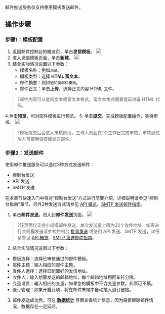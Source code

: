 邮件推送服务仅支持使用模板发送邮件。

## 操作步骤
### 步骤1：模板配置[](id:Step1)
1. 返回邮件控制台的概览页，单击**发信模板**。
   ![](https://main.qcloudimg.com/raw/8c801ed9d12a3a82a5c49f09708a5276.png)
2. 进入发信模板页面，单击**新建**。
   ![](https://main.qcloudimg.com/raw/7c1ec35005e3236cf814144fa49128f5.png)
3. 结合实际情况设置以下参数：
	- 模板名称：例如`测试`。
	- 模板类型：选择 **HTML 富文本**。
	- 邮件摘要：例如`通知类邮件模板`。
	- 邮件正文：单击**上传**，选择正文内容 HTML 文件。
>?邮件内容可以是纯文本或富文本格式，富文本格式需要提前准备 HTML 代码。

4.单击**预览**，可对邮件模板进行预览。
5. 单击**提交**，完成模板配置操作，等待审核。
![](https://main.qcloudimg.com/raw/eb66ebe692313ac9173abd338dd7f286.png)
>?模板提交后会进入审核阶段，工作人员会在1个工作日完成审核，审核通过后方可使用该模板发送邮件。

### 步骤2：发送邮件[](id:Step2)
使用邮件推送服务可以通过3种方式发送邮件：
- 控制台发送
- API 发送
- SMTP 发送

在本章节快速入门中将对“控制台发送”方式进行简要介绍，详细说明请参见“控制台指南”章节。另外2种发送方式请参见 [API 概览](https://cloud.tencent.com/document/product/1288/51062)、[SMTP 发送邮件指南](https://cloud.tencent.com/document/product/1288/65749)。

1. 单击**邮件发送**，进入到**邮件发送**页面。
![](https://qcloudimg.tencent-cloud.cn/raw/508dbde412c4e72d8776d8b918fa133c.png)
>?该页面仅支持小规模邮件发送，单次发送量上限为20个收件地址。如需进行大规模发送请参考控制台 [批量发送](https://cloud.tencent.com/document/product/1288/74739) 或使用 API 发送、SMTP 发送，详细请参见 [API 概览](https://cloud.tencent.com/document/product/1288/51062)、[SMTP 发送邮件指南](https://cloud.tencent.com/document/product/1288/65749)。
2. 结合实际情况设置以下参数：
 - 模板选择：选择已审核通过的邮件模板。
 - 邮件主题：输入相应的邮件主题。
 - 发件人选择：选择已配置好的发信地址。
 - 收件人：输入想要发送的邮箱地址，每个邮箱地址用回车符分隔。
 - 变量设置：输入相应的变量，如果您的模板中不含变量参数，此项可不填。
 - 退订管理：如果开启此项，将在邮件末尾中自动插入退订链接。
3. 邮件发送成功后，可在 [**数据统计**](https://console.cloud.tencent.com/ses/stats) 界面查看统计信息，因为需要跟踪邮件情况，数据存在一定延迟。

